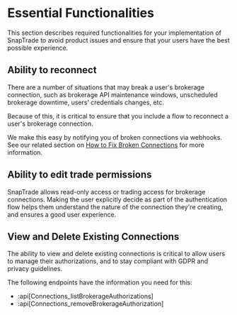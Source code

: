 # Essential Functionalities

This section describes required functionalities for your implementation of SnapTrade to avoid product issues and ensure that your users have the best possible experience. 

## Ability to reconnect

There are a number of situations that may break a user's brokerage connection, such as brokerage API maintenance windows, unscheduled brokerage downtime, users’ credentials changes, etc.

Because of this, it is critical to ensure that you include a flow to reconnect a user's brokerage connection.

We make this easy by notifying you of broken connections via webhooks. See our related section on [How to Fix Broken Connections](/docs/fix-broken-connections) for more information.

## Ability to edit trade permissions

SnapTrade allows read-only access or trading access for brokerage connections. Making the user explicitly decide as part of the authentication flow helps them understand the nature of the connection they're creating, and ensures a good user experience.

## View and Delete Existing Connections

The ability to view and delete existing connections is critical to allow users to manage their authorizations, and to stay compliant with GDPR and privacy guidelines.

The following endpoints have the information you need for this:

- :api[Connections_listBrokerageAuthorizations]
- :api[Connections_removeBrokerageAuthorization]
